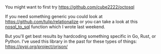 You might want to first try https://github.com/cube2222/octosql

If you need something generic you could look at https://github.com/tulip/relationalize or you can take a look at this [nosql_to_sql](https://github.com/chapmanjacobd/library/blob/main/xklb/site_extract.py) function which I wrote last weekend. 

But you'll get best results by hardcoding something specific in Go, Rust, or Python. I've used this library in the past for these types of things: https://pypi.org/project/orjson/
